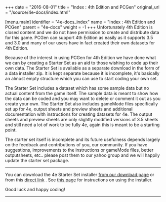 +++
date = "2016-08-01"
title = "Index : 4th Edition and PCGen"
original_url = "/source/4e-docs/index.html"

[menu.main]
    identifier = "4e-docs_index"
    name = "Index : 4th Edition and PCGen"
    parent = "4e-docs"
        weight = -1
+++
Unfortunately 4th Edition is closed content and we do not have
permission to create and distribute data for this game. PCGen can
support 4th Edition as easily as it supports 3.5 and 3.0 and many of our
users have in fact created their own datasets for 4th Edition.

Because of the interest in using PCGen for 4th Edition we have done what
we can by creating a Starter Set as an aid to those wishing to code up
their own data. The Starter Set is available as a separate download in
the form of a data installer zip. It is kept separate because it is
incomplete, it's basically an almost empty structure which you can use
to start coding your own set.

The Starter Set includes a dataset which has some sample data but no
actual content from the game itself. The sample data is meant to show
how the data can be coded and you may want to delete or comment it out
as you create your own. The Starter Set also includes gameMode files
specifically set up for 4e, output sheets and preview sheets and
additional documentation with instructions for creating datasets for 4e.
The output sheets and preview sheets are only slightly modified versions
of 3.5 sheets and still need a lot of work to be fully 4e, again this is
meant to be a starting point.

The starter set itself is incomplete and its future usefulness depends
largely on the feedback and contributions of you, our community. If you
have suggestions, improvements to the instructions or gameMode files,
better outputsheets, etc.. please post them to our yahoo group and we
will happily update the starter set package.

------------------------------------------------------------------------

You can download the 4e Starter Set installer [from our download
page](http://sourceforge.net/projects/pcgen/files/PCGen%20Stable%20Datasets/5.16.1%20OOC%20Data%20Sets/)
or from this [direct
link](http://sourceforge.net/projects/pcgen/files/PCGen%20Stable%20Datasets/5.16.1%20OOC%20Data%20Sets/5160_pcgen_4e_starter_set_0.1.zip/download)
. See [this page](/menu/sources/install-data.html) for instructions on
using the installer.

Good luck and happy coding!

------------------------------------------------------------------------



